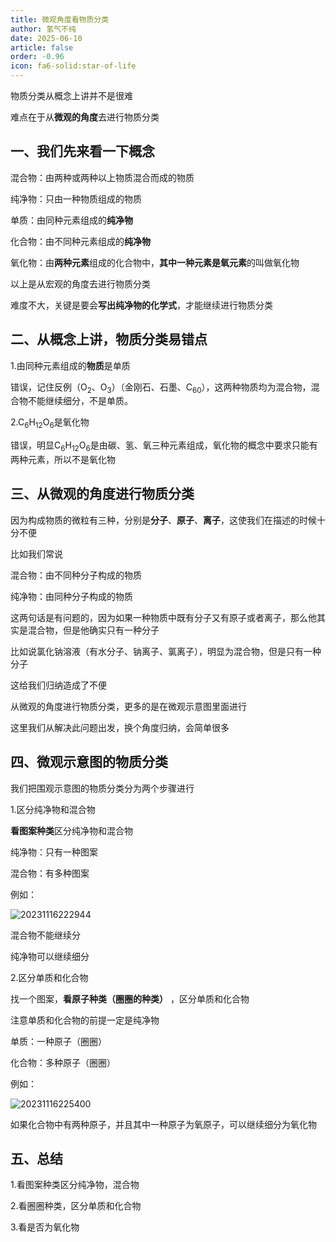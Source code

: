 ```yaml
---
title: 微观角度看物质分类
author: 氢气不纯
date: 2025-06-10
article: false
order: -0.96
icon: fa6-solid:star-of-life
---
```

物质分类从概念上讲并不是很难

难点在于从**微观的角度**去进行物质分类

## 一、我们先来看一下概念	

混合物：由两种或两种以上物质混合而成的物质

纯净物：只由一种物质组成的物质

单质：由同种元素组成的**纯净物**

化合物：由不同种元素组成的**纯净物**

氧化物：由**两种元素**组成的化合物中，**其中一种元素是氧元素**的叫做氧化物

以上是从宏观的角度去进行物质分类

难度不大，关键是要会**写出纯净物的化学式**，才能继续进行物质分类

## 二、从概念上讲，物质分类易错点

1.由同种元素组成的**物质**是单质

错误，记住反例（O<sub>2</sub>、O<sub>3</sub>）（金刚石、石墨、C<sub>60</sub>），这两种物质均为混合物，混合物不能继续细分，不是单质。

2.C<sub>6</sub>H<sub>12</sub>O<sub>6</sub>是氧化物

错误，明显C<sub>6</sub>H<sub>12</sub>O<sub>6</sub>是由碳、氢、氧三种元素组成，氧化物的概念中要求只能有两种元素，所以不是氧化物

## 三、从微观的角度进行物质分类

因为构成物质的微粒有三种，分别是**分子**、**原子**、**离子**，这使我们在描述的时候十分不便

比如我们常说

混合物：由不同种分子构成的物质

纯净物：由同种分子构成的物质

这两句话是有问题的，因为如果一种物质中既有分子又有原子或者离子，那么他其实是混合物，但是他确实只有一种分子

比如说氯化钠溶液（有水分子、钠离子、氯离子），明显为混合物，但是只有一种分子

这给我们归纳造成了不便

从微观的角度进行物质分类，更多的是在微观示意图里面进行

这里我们从解决此问题出发，换个角度归纳，会简单很多

## 四、微观示意图的物质分类

我们把围观示意图的物质分类分为两个步骤进行

1.区分纯净物和混合物

**看图案种类**区分纯净物和混合物

纯净物：只有一种图案

混合物：有多种图案

例如：	

![20231116222944](https://img.edaychem.cn//img/20231116222944.jpg)​

混合物不能继续分

纯净物可以继续细分

2.区分单质和化合物

找一个图案，**看原子种类（圈圈的种类）** ，区分单质和化合物

注意单质和化合物的前提一定是纯净物

单质：一种原子（圈圈）

化合物：多种原子（圈圈）

例如：

![20231116225400](https://img.edaychem.cn//img/20231116225400.jpg)​

如果化合物中有两种原子，并且其中一种原子为氧原子，可以继续细分为氧化物

## 五、总结

1.看图案种类区分纯净物，混合物

2.看圈圈种类，区分单质和化合物

3.看是否为氧化物

‍
